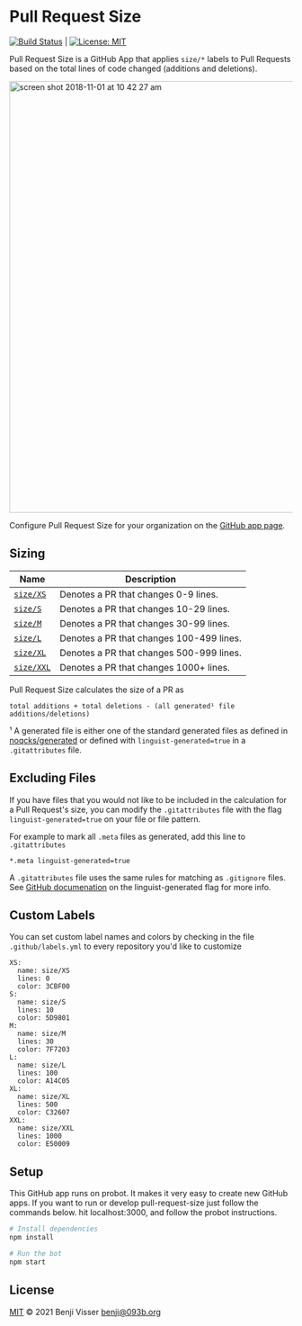 # Pull Request Size

[![Build Status](https://travis-ci.org/noqcks/pull-request-size.svg?branch=master)](https://travis-ci.org/noqcks/pull-request-size) | [![License: MIT](https://img.shields.io/badge/License-MIT-yellow.svg)](https://opensource.org/licenses/MIT)

Pull Request Size is a GitHub App that applies `size/*` labels to Pull Requests based on the total lines of code changed (additions and deletions).

<img width="767" alt="screen shot 2018-11-01 at 10 42 27 am" src="https://user-images.githubusercontent.com/4740147/47858607-d7e05f80-ddc2-11e8-97d9-247033cc9a12.png">

Configure Pull Request Size for your organization on the [GitHub app page](https://github.com/apps/pull-request-size).

## Sizing

| Name | Description |
| ---- | ----------- |
| <a id="size/XS" href="#size/XS">`size/XS`</a> | Denotes a PR that changes 0-9 lines. |
| <a id="size/S" href="#size/S">`size/S`</a> | Denotes a PR that changes 10-29 lines. |
| <a id="size/M" href="#size/M">`size/M`</a> | Denotes a PR that changes 30-99 lines. |
| <a id="size/L" href="#size/L">`size/L`</a> | Denotes a PR that changes 100-499 lines. |
| <a id="size/XL" href="#size/XL">`size/XL`</a> | Denotes a PR that changes 500-999 lines. |
| <a id="size/XXL" href="#size/XXL">`size/XXL`</a> | Denotes a PR that changes 1000+ lines. |

Pull Request Size calculates the size of a PR as

```
total additions + total deletions - (all generated¹ file additions/deletions)
```

¹ A generated file is either one of the standard generated files as defined in [noqcks/generated](https://github.com/noqcks/generated/blob/master/lib/generated.js) or defined with `linguist-generated=true` in a `.gitattributes` file.

## Excluding Files

If you have files that you would not like to be included in the calculation for a Pull Request's size, you can modify the `.gitattributes` file with the flag `linguist-generated=true` on your file or file pattern.

For example to mark all `.meta` files as generated, add this line to `.gitattributes`

```
*.meta linguist-generated=true
```

A `.gitattributes` file uses the same rules for matching as `.gitignore` files. See [GitHub documenation](https://docs.github.com/en/github/administering-a-repository/managing-repository-settings/customizing-how-changed-files-appear-on-github) on the linguist-generated flag for more info.


## Custom Labels

You can set custom label names and colors by checking in the file `.github/labels.yml` to every repository you'd like to customize

```
XS:
  name: size/XS
  lines: 0
  color: 3CBF00
S:
  name: size/S
  lines: 10
  color: 5D9801
M:
  name: size/M
  lines: 30
  color: 7F7203
L:
  name: size/L
  lines: 100
  color: A14C05
XL:
  name: size/XL
  lines: 500
  color: C32607
XXL:
  name: size/XXL
  lines: 1000
  color: E50009
```

## Setup

This GitHub app runs on probot. It makes it very easy to create new GitHub apps.
If you want to run or develop pull-request-size just follow the commands
below. hit localhost:3000, and follow the probot instructions.

```sh
# Install dependencies
npm install

# Run the bot
npm start
```

## License

[MIT](LICENSE) © 2021 Benji Visser <benji@093b.org>

